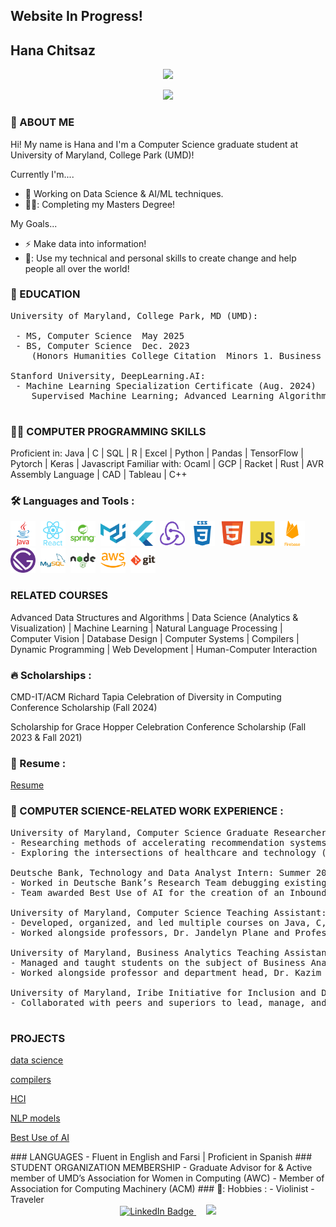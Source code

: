 
<!--
**hanac7500/hanac7500** is a ✨ _special_ ✨ repository because its `README.md` (this file) appears on your GitHub profile.

Here are some ideas to get you started:

- 🔭 I’m currently working on ...
- 🌱 I’m currently learning ...
- 👯 I’m looking to collaborate on ...
- 🤔 I’m looking for help with ...
- 💬 Ask me about ...
- 📫 How to reach me: ...
- 😄 Pronouns: ...
- ⚡ Fun fact: ...
-->

<!-- gif
<div id="header" align="center">
  <img src="https://media.giphy.com/media/M9gbBd9nbDrOTu1Mqx/giphy.gif" width="100"/>
</div>
 -->

## Website In Progress!
## Hana Chitsaz 

<!-- banner 
<div align="center">
  <img src="https://media.giphy.com/media/dWesBcTLavkZuG35MI/giphy.gif" width="600" height="300"/>
</div>
-->
<!-- girl bird gif -->
<div align="center">
  <img src="https://i.giphy.com/media/v1.Y2lkPTc5MGI3NjExY3FqYWltbmo2eXR4bjZpMWZ6MXlyMmFtdXRtb2tlZjk2ZXZkb2R1cCZlcD12MV9pbnRlcm5hbF9naWZfYnlfaWQmY3Q9Zw/L1R1tvI9svkIWwpVYr/giphy.gif" >
</div>



<!-- fun text presenter -->
<p align="center">
  <a href="https://github.com/DenverCoder1/readme-typing-svg"><img src="https://readme-typing-svg.herokuapp.com?font=Time+New+Roman&color=cyan&size=25&center=true&vCenter=true&width=600&height=100&lines=Hana+Chitsaz..&hearts;++;Student,+Researcher,+Active+Learner.."></a>
</p>



### 🦋 ABOUT ME 

Hi! My name is Hana and I'm a Computer Science graduate student at University of Maryland, College Park (UMD)! 

Currently I'm....
- :seedling: Working on Data Science & AI/ML techniques.
- 👩‍🎓: Completing my Masters Degree!

My Goals...
- :zap:  Make data into information!
- 🤝: Use my technical and personal skills to create change and help people all over the world!

### :turtle: EDUCATION 
<pre>
University of Maryland, College Park, MD (UMD):  

 - MS, Computer Science  May 2025 
 - BS, Computer Science  Dec. 2023
    (Honors Humanities College Citation  Minors 1. Business Analytics 2. Persian Studies)

Stanford University, DeepLearning.AI: 
 - Machine Learning Specialization Certificate (Aug. 2024) 
    Supervised Machine Learning; Advanced Learning Algorithms; and Unsupervised Learning, Recommenders, and Reinforcement Learning  

</pre>
### 👩‍💻 COMPUTER PROGRAMMING SKILLS
Proficient in: Java | C |  SQL | R | Excel | Python | Pandas | TensorFlow | Pytorch | Keras | Javascript 
Familiar with: Ocaml | GCP | Racket | Rust | AVR Assembly Language | CAD | Tableau | C++ 


### :hammer_and_wrench: Languages and Tools :
<div>
  <img src="https://github.com/devicons/devicon/blob/master/icons/java/java-original-wordmark.svg" title="Java" alt="Java" width="40" height="40"/>&nbsp;
  <img src="https://github.com/devicons/devicon/blob/master/icons/react/react-original-wordmark.svg" title="React" alt="React" width="40" height="40"/>&nbsp;
  <img src="https://github.com/devicons/devicon/blob/master/icons/spring/spring-original-wordmark.svg" title="Spring" alt="Spring" width="40" height="40"/>&nbsp;
  <img src="https://github.com/devicons/devicon/blob/master/icons/materialui/materialui-original.svg" title="Material UI" alt="Material UI" width="40" height="40"/>&nbsp;
  <img src="https://github.com/devicons/devicon/blob/master/icons/flutter/flutter-original.svg" title="Flutter" alt="Flutter" width="40" height="40"/>&nbsp;
  <img src="https://github.com/devicons/devicon/blob/master/icons/redux/redux-original.svg" title="Redux" alt="Redux " width="40" height="40"/>&nbsp;
  <img src="https://github.com/devicons/devicon/blob/master/icons/css3/css3-plain-wordmark.svg"  title="CSS3" alt="CSS" width="40" height="40"/>&nbsp;
  <img src="https://github.com/devicons/devicon/blob/master/icons/html5/html5-original.svg" title="HTML5" alt="HTML" width="40" height="40"/>&nbsp;
  <img src="https://github.com/devicons/devicon/blob/master/icons/javascript/javascript-original.svg" title="JavaScript" alt="JavaScript" width="40" height="40"/>&nbsp;
  <img src="https://github.com/devicons/devicon/blob/master/icons/firebase/firebase-plain-wordmark.svg" title="Firebase" alt="Firebase" width="40" height="40"/>&nbsp;
  <img src="https://github.com/devicons/devicon/blob/master/icons/gatsby/gatsby-original.svg" title="Gatsby"  alt="Gatsby" width="40" height="40"/>&nbsp;
  <img src="https://github.com/devicons/devicon/blob/master/icons/mysql/mysql-original-wordmark.svg" title="MySQL"  alt="MySQL" width="40" height="40"/>&nbsp;
  <img src="https://github.com/devicons/devicon/blob/master/icons/nodejs/nodejs-original-wordmark.svg" title="NodeJS" alt="NodeJS" width="40" height="40"/>&nbsp;
  <img src="https://github.com/devicons/devicon/blob/master/icons/amazonwebservices/amazonwebservices-plain-wordmark.svg" title="AWS" alt="AWS" width="40" height="40"/>&nbsp;
  <img src="https://github.com/devicons/devicon/blob/master/icons/git/git-original-wordmark.svg" title="Git" **alt="Git" width="40" height="40"/>
</div>

### RELATED COURSES
Advanced Data Structures and Algorithms | Data Science (Analytics & Visualization) | Machine Learning | Natural Language Processing | Computer Vision | Database Design | Computer Systems | Compilers |  Dynamic Programming | Web Development | Human-Computer Interaction


### :fire: Scholarships :

  CMD-IT/ACM Richard Tapia Celebration of Diversity in Computing Conference Scholarship (Fall 2024)
  
  Scholarship for Grace Hopper Celebration Conference Scholarship (Fall 2023 & Fall 2021) 


### :brain: Resume :
<a href="https://docs.google.com/document/d/1qUgDYYxinzVazdmUksZCf17AlM_IqwmqyiafyrL299c/edit?usp=sharing"> Resume</a>

### :ocean: COMPUTER SCIENCE-RELATED WORK EXPERIENCE :
<pre>
University of Maryland, Computer Science Graduate Researcher: Fall 2023-Present
- Researching methods of accelerating recommendation systems and LLMs using various tools and techniques like MQSim and Deep Learning Recommendation Model traces to optimize LLM and Recommendation Model bottlenecks under Professor Asgari at UMD’s Computer Architecture and Systems Lab (CASL)
- Exploring the intersections of healthcare and technology (AI/ML and Computer Architecture)

Deutsche Bank, Technology and Data Analyst Intern: Summer 2023
- Worked in Deutsche Bank’s Research Team debugging existing projects, creating RESTful microservices and UIs, and building NLP models to analyze and interpret company and competitors’ data primarily using Java, Google Cloud Services, and Python 
- Team awarded Best Use of AI for the creation of an Inbound Voice to Virtual Assistant and Conversational Chat in DB’s Global Hackathon Competition, Cary NC

University of Maryland, Computer Science Teaching Assistant: Fall 2021 - Present
- Developed, organized, and led multiple courses on Java, C, and linux (Specifically OOP & C Programming)
- Worked alongside professors, Dr. Jandelyn Plane and Professor Elias Gonzalez and gained a deep understanding of both languages by teaching and helping others clearly understand programming concepts

University of Maryland, Business Analytics Teaching Assistant: Spring 2022 - Fall 2023
- Managed and taught students on the subject of Business Analytics in Quantitative Models for Management Decisions and for the equivalent graduate level course
- Worked alongside professor and department head, Dr. Kazim Ruhi

University of Maryland, Iribe Initiative for Inclusion and Diversity in Computing (I4C) Ambassador: Fall 2021
- Collaborated with peers and superiors to lead, manage, and teach students in K-12 schooling computer science and technology concepts

</pre>
  
### PROJECTS
<a href="https://drive.google.com/file/d/1ElTfkpib9fXbmbN2bwCasBrnAUlv-sC3/view?usp=sharing"> data science </a>

<a href="https://github.com/ldoney/spite/blob/main/summary.pdf"> compilers </a>

<a href="https://www.hackster.io/musical-cocoon/musical-cocoon-4ed723"> HCI </a>

<a href="https://docs.google.com/presentation/d/1840acpgK6HQD_2RTAEOuwvzGrN0EmnPRu6yMz4PkwN4/edit?usp=sharing"> NLP models </a>

<a href="https://docs.google.com/presentation/d/1Ty28UHlwvML5CkVSdi1XQH0qI_9832yCvOff6F63eko/edit?usp=sharing"> Best Use of AI </a>
<!--> <a href="">  </a> 

### LANGUAGES 
- Fluent in English and Farsi | Proficient in Spanish

### STUDENT ORGANIZATION MEMBERSHIP 
- Graduate Advisor for & Active member of UMD’s Association for Women in Computing (AWC)
- Member of Association for Computing Machinery (ACM)

### 🎻: Hobbies :
- Violinist
- Traveler


<!-- linked in -->
<div id="badges" align="center">
  <a href="https://www.linkedin.com/in/hana-chitsaz-7a8620209/">
    <img src="https://img.shields.io/badge/LinkedIn-blue?style=for-the-badge&logo=linkedin&logoColor=white" alt="LinkedIn Badge"/>
  </a> &nbsp;&nbsp;&nbsp;  <a href="mailto:hanachitsaz@gmail.com" target="blank"><img src="https://img.shields.io/badge/gmail-D14836?style=for-the-badge&logo=gmail&logoColor=white" /></a>
</div>

<!-- view count -->
<div align="center">
  <img src="https://komarev.com/ghpvc/?username=hanac7500&style=flat-square&color=blue" alt=""/>
</div>

